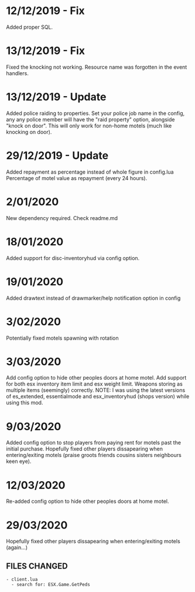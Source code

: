 # 12/12/2019 - Fix
Added proper SQL.

# 13/12/2019 - Fix
Fixed the knocking not working.
Resource name was forgotten in the event handlers.

# 13/12/2019 - Update
Added police raiding to properties.
Set your police job name in the config, any any police member will have the "raid property" option, alongside "knock on door".
This will only work for non-home motels (much like knocking on door).

# 29/12/2019 - Update
Added repayment as percentage instead of whole figure in config.lua
Percentage of motel value as repayment (every 24 hours).

# 2/01/2020
New dependency required. Check readme.md

# 18/01/2020
Added support for disc-inventoryhud via config option.

# 19/01/2020
Added drawtext instead of drawmarker/help notification option in config

# 3/02/2020
Potentially fixed motels spawning with rotation

# 3/03/2020
Add config option to hide other peoples doors at home motel.
Add support for both esx inventory item limit and esx weight limit.
Weapons storing as multiple items (seemingly) correctly.
NOTE: I was using the latest versions of es_extended, essentialmode and esx_inventoryhud (shops version) while using this mod.

# 9/03/2020
Added config option to stop players from paying rent for motels past the initial purchase.
Hopefully fixed other players dissapearing when entering/exiting motels (praise groots friends cousins sisters neighbours keen eye). 

# 12/03/2020
Re-added config option to hide other peoples doors at home motel.

# 29/03/2020
Hopefully fixed other players dissapearing when entering/exiting motels (again...)
  ## FILES CHANGED
    - client.lua
      - search for: ESX.Game.GetPeds
